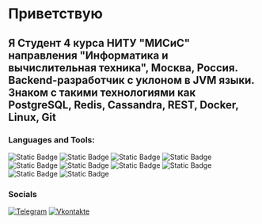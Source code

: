 # Приветствую

## Я Студент 4 курса НИТУ "МИСиС" направления "Информатика и вычислительная техника", Москва, Россия. Backend-разработчик с уклоном в JVM языки. Знаком с такими технологиями как PostgreSQL, Redis, Cassandra, REST, Docker, Linux,  Git
### Languages and Tools:
![Static Badge](https://img.shields.io/badge/Java--black?style=flat&logo=kotlin&logoColor=orange&labelColor=black&color=black)
![Static Badge](https://img.shields.io/badge/Spring--boot-black?style=flat&logo=spring-boot&logoColor=green&labelColor=black)
![Static Badge](https://img.shields.io/badge/Spring--security-black?style=flat&logo=spring-security&logoColor=green&labelColor=black)
![Static Badge](https://img.shields.io/badge/SQL--black?style=flat&logo=postgresql&logoColor=1E2FA0&labelColor=black&color=black)
![Static Badge](https://img.shields.io/badge/Docker--black?style=flat&logo=docker&logoColor=0621CE&labelColor=black&color=black)
![Static Badge](https://img.shields.io/badge/Cassandra--black?style=flat&logo=apachecassandra&labelColor=black&color=black)
![Static Badge](https://img.shields.io/badge/Redis--black?style=flat&logo=redis&labelColor=black&color=black)
![Static Badge](https://img.shields.io/badge/Linux--black?style=flat&logo=linux&labelColor=black&color=black)
![Static Badge](https://img.shields.io/badge/Postman--black?style=flat&logo=postman&labelColor=black&color=black)
![Static Badge](https://img.shields.io/badge/Git--Black?logo=git&labelColor=black&color=black)
### Socials


[![Telegram](https://img.shields.io/badge/-Telegram-090909?style=for-the-badge&logo=telegram&logoColor=27A0D9)](https://t.me/BeBentumT)
[![Vkontakte](https://img.shields.io/badge/-Vkontakte-090909?style=for-the-badge&logo=Vk&logoColor=4F7DB3)](https://vk.com/nadar_kanloev)

<!--
**NadarKanloev/NadarKanloev** is a ✨ _special_ ✨ repository because its `README.md` (this file) appears on your GitHub profile.

Here are some ideas to get you started:

- 🔭 I’m currently working on ...
- 🌱 I’m currently learning ...
- 👯 I’m looking to collaborate on ...
- 🤔 I’m looking for help with ...
- 💬 Ask me about ...
- 📫 How to reach me: ...
- 😄 Pronouns: ...
- ⚡ Fun fact: ...
-->

